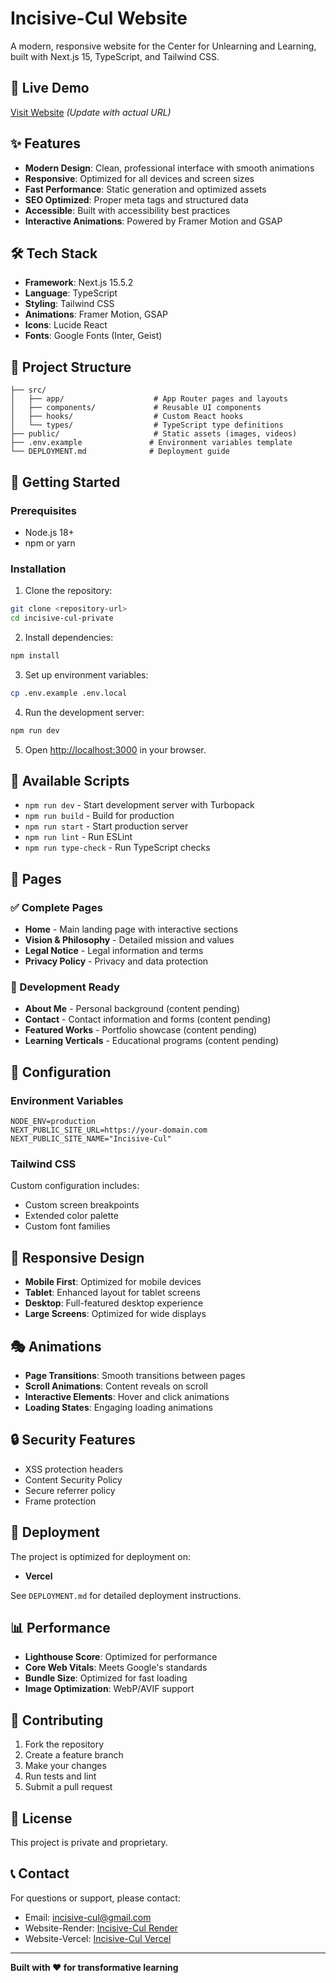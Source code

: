 # Incisive-Cul Website

A modern, responsive website for the Center for Unlearning and Learning, built with Next.js 15, TypeScript, and Tailwind CSS.

## 🚀 Live Demo
[Visit Website](https://your-domain.com) *(Update with actual URL)*

## ✨ Features

- **Modern Design**: Clean, professional interface with smooth animations
- **Responsive**: Optimized for all devices and screen sizes
- **Fast Performance**: Static generation and optimized assets
- **SEO Optimized**: Proper meta tags and structured data
- **Accessible**: Built with accessibility best practices
- **Interactive Animations**: Powered by Framer Motion and GSAP

## 🛠️ Tech Stack

- **Framework**: Next.js 15.5.2
- **Language**: TypeScript
- **Styling**: Tailwind CSS
- **Animations**: Framer Motion, GSAP
- **Icons**: Lucide React
- **Fonts**: Google Fonts (Inter, Geist)

## 📁 Project Structure

```
├── src/
│   ├── app/                    # App Router pages and layouts
│   ├── components/             # Reusable UI components
│   ├── hooks/                  # Custom React hooks
│   └── types/                  # TypeScript type definitions
├── public/                     # Static assets (images, videos)
├── .env.example               # Environment variables template
└── DEPLOYMENT.md              # Deployment guide
```

## 🚀 Getting Started

### Prerequisites
- Node.js 18+ 
- npm or yarn

### Installation

1. Clone the repository:
```bash
git clone <repository-url>
cd incisive-cul-private
```

2. Install dependencies:
```bash
npm install
```

3. Set up environment variables:
```bash
cp .env.example .env.local
```

4. Run the development server:
```bash
npm run dev
```

5. Open [http://localhost:3000](http://localhost:3000) in your browser.

## 📜 Available Scripts

- `npm run dev` - Start development server with Turbopack
- `npm run build` - Build for production
- `npm run start` - Start production server
- `npm run lint` - Run ESLint
- `npm run type-check` - Run TypeScript checks

## 🎨 Pages

### ✅ Complete Pages
- **Home** - Main landing page with interactive sections
- **Vision & Philosophy** - Detailed mission and values
- **Legal Notice** - Legal information and terms
- **Privacy Policy** - Privacy and data protection

### 🚧 Development Ready
- **About Me** - Personal background (content pending)
- **Contact** - Contact information and forms (content pending)
- **Featured Works** - Portfolio showcase (content pending)
- **Learning Verticals** - Educational programs (content pending)

## 🔧 Configuration

### Environment Variables
```env
NODE_ENV=production
NEXT_PUBLIC_SITE_URL=https://your-domain.com
NEXT_PUBLIC_SITE_NAME="Incisive-Cul"
```

### Tailwind CSS
Custom configuration includes:
- Custom screen breakpoints
- Extended color palette
- Custom font families

## 📱 Responsive Design

- **Mobile First**: Optimized for mobile devices
- **Tablet**: Enhanced layout for tablet screens
- **Desktop**: Full-featured desktop experience
- **Large Screens**: Optimized for wide displays

## 🎭 Animations

- **Page Transitions**: Smooth transitions between pages
- **Scroll Animations**: Content reveals on scroll
- **Interactive Elements**: Hover and click animations
- **Loading States**: Engaging loading animations

## 🔒 Security Features

- XSS protection headers
- Content Security Policy
- Secure referrer policy
- Frame protection

## 🚀 Deployment

The project is optimized for deployment on:
- **Vercel**

See `DEPLOYMENT.md` for detailed deployment instructions.

## 📊 Performance

- **Lighthouse Score**: Optimized for performance
- **Core Web Vitals**: Meets Google's standards
- **Bundle Size**: Optimized for fast loading
- **Image Optimization**: WebP/AVIF support

## 🤝 Contributing

1. Fork the repository
2. Create a feature branch
3. Make your changes
4. Run tests and lint
5. Submit a pull request

## 📄 License

This project is private and proprietary.

## 📞 Contact

For questions or support, please contact:
- Email: incisive-cul@gmail.com
- Website-Render: [Incisive-Cul Render](https://incisive-cul-private.onrender.com)
- Website-Vercel: [Incisive-Cul Vercel](https://incisive-cul-private.vercel.app/)

---

**Built with ❤️ for transformative learning**

